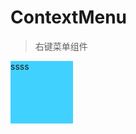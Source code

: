 # ContextMenu

> 右键菜单组件

<ld-context-menu :menus="[{id:1,name:'sss'},{id:2,name:'ss2s'}]">
    <div style="width: 100px; height: 100px;background: #41d1ff">
        ssss
    </div>
</ld-context-menu>